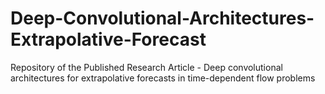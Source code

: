# Deep-Convolutional-Architectures-Extrapolative-Forecast
Repository of the Published Research Article - Deep convolutional architectures for extrapolative forecasts in time-dependent flow problems
